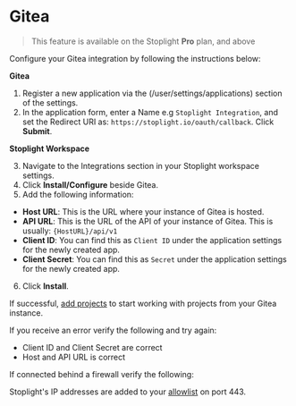 # Gitea

> This feature is available on the Stoplight **Pro** plan, and above

Configure your Gitea integration by following the instructions below:

**Gitea**

1. Register a new application via the (/user/settings/applications) section of the settings.
2. In the application form, enter a Name e.g `Stoplight Integration`, and set the Redirect URI as: `https://stoplight.io/oauth/callback`. Click **Submit**.

**Stoplight Workspace**

3. Navigate to the Integrations section in your Stoplight workspace settings. 
4. Click **Install/Configure** beside Gitea. 
5. Add the following information:
 - **Host URL**: This is the URL where your instance of Gitea is hosted.
 - **API URL**: This is the URL of the API of your instance of Gitea. This is usually: `{HostURL}/api/v1`
 - **Client ID**: You can find this as `Client ID` under the application settings for the newly created app. 
 - **Client Secret**: You can find this as `Secret` under the application settings for the newly created app. 
6. Click **Install**. 

If successful, [add projects](../b.adding-projects.md) to start working with projects from your Gitea instance.

If you receive an error verify the following and try again:

- Client ID and Client Secret are correct
- Host and API URL is correct

If connected behind a firewall verify the following:

Stoplight's IP addresses are added to your [allowlist](../e.whitelisting-ips.md) on port 443. 
